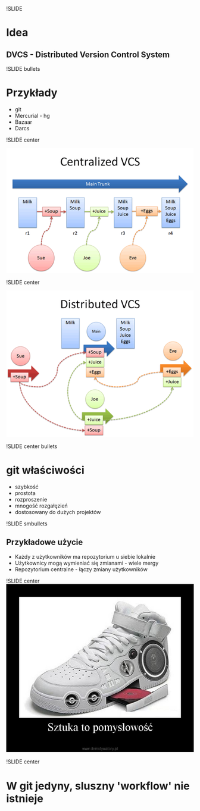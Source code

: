 !SLIDE 
# Idea #

## DVCS - Distributed Version Control System ##

!SLIDE bullets
# Przykłady #

  * git
  * Mercurial - hg
  * Bazaar
  * Darcs

!SLIDE center

![img/centralized_example.png](img/centralized_example.png)

!SLIDE center

![img/distributed_example.png](img/distributed_example.png)

!SLIDE center bullets
# git właściwości #

  * szybkość
  * prostota
  * rozproszenie
  * mnogość rozgałęzień
  * dostosowany do dużych projektów

!SLIDE smbullets
## Przykładowe użycie ##

  * Każdy z użytkowników ma repozytorium u siebie lokalnie
  * Użytkownicy mogą wymieniać się zmianami - wiele mergy
  * Repozytorium centralne - łączy zmiany użytkowników

!SLIDE center
![img/pomyslowosc.jpg](img/pomyslowosc.jpg)

!SLIDE center
# W git jedyny, sluszny 'workflow' nie istnieje #
